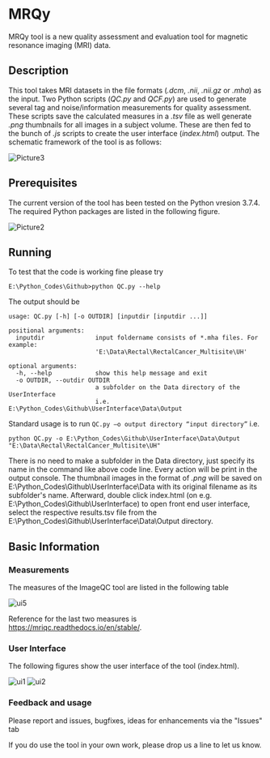 # MRQy

MRQy tool is a new quality assessment and evaluation tool for magnetic resonance imaging (MRI) data.

## Description


This tool takes MRI datasets in the file formats (_.dcm_, _.nii_, _.nii.gz_ or _.mha_) as the input. Two Python scripts (_QC.py_ and _QCF.py_) are used to generate several tag and noise/information measurements for quality assessment. These scripts save the calculated measures in a  _.tsv_ file as well generate _.png_ thumbnails for all images in a subject volume. These are then fed to the bunch of _.js_ scripts to create the user interface (_index.html_) output. The schematic framework of the tool is as follows:



![Picture3](https://user-images.githubusercontent.com/50635618/75573579-22abcf00-5a2b-11ea-9332-1e6892bea383.png)


## Prerequisites

The current version of the tool has been tested on the Python vresion 3.7.4. The required Python packages are listed in the following figure.

![Picture2](https://user-images.githubusercontent.com/50635618/75573580-23446580-5a2b-11ea-8adc-3e9bd5e07ee0.png)

## Running

To test that the code is working fine please try
```
E:\Python_Codes\Github>python QC.py --help

```
The output should be 
```
usage: QC.py [-h] [-o OUTDIR] [inputdir [inputdir ...]]

positional arguments:
  inputdir              input foldername consists of *.mha files. For example:
                        'E:\Data\Rectal\RectalCancer_Multisite\UH'

optional arguments:
  -h, --help            show this help message and exit
  -o OUTDIR, --outdir OUTDIR
                        a subfolder on the Data directory of the UserInterface
                        i.e. E:\Python_Codes\Github\UserInterface\Data\Output
```
Standard usage is to run ``` QC.py –o output directory “input directory” ``` i.e. 

```
python QC.py -o E:\Python_Codes\Github\UserInterface\Data\Output "E:\Data\Rectal\RectalCancer_Multisite\UH"

```
There is no need to make a subfolder in the Data directory, just specify its name in the command like above code line.
Every action will be print in the output console. The thumbnail images in the format of _.png_ will be saved on E:\Python_Codes\Github\UserInterface\Data with its original filename as its subfolder's name. Afterward, double click index.html (on e.g. E:\Python_Codes\Github\UserInterface) to open front end user interface, select the respective results.tsv file from the E:\Python_Codes\Github\UserInterface\Data\Output directory.

## Basic Information 

### Measurements

The measures of the ImageQC tool are listed in the following table

![ui5](https://user-images.githubusercontent.com/50635618/75052362-7c495200-549d-11ea-8b7f-e52ef4fe5570.PNG)

Reference for the last two measures is  https://mriqc.readthedocs.io/en/stable/.

### User Interface

The following figures show the user interface of the tool (index.html). 

![ui1](https://user-images.githubusercontent.com/50635618/75050129-633ea200-5499-11ea-81b6-4140ac6458a3.PNG)
![ui2](https://user-images.githubusercontent.com/50635618/75050201-8a956f00-5499-11ea-8aa7-19babc98cb70.PNG)


### Feedback and usage

Please report and issues, bugfixes, ideas for enhancements via the "Issues" tab

If you do use the tool in your own work, please drop us a line to let us know.

